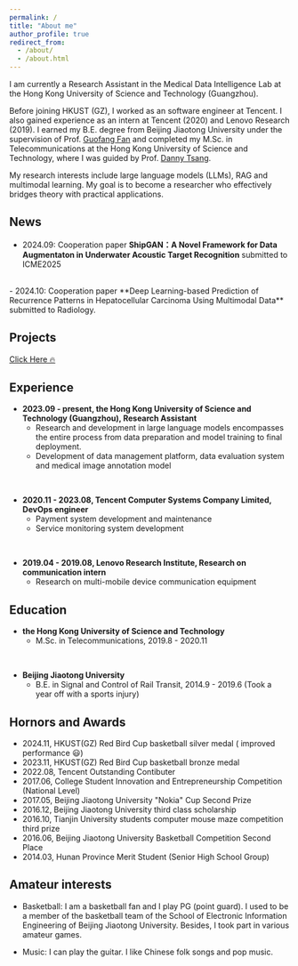 ```yaml
---
permalink: /
title: "About me"
author_profile: true
redirect_from: 
  - /about/
  - /about.html
---
```


I am currently a Research Assistant in the Medical Data Intelligence Lab at the Hong Kong University of Science and Technology (Guangzhou). 

Before joining HKUST (GZ), I worked as an software engineer at Tencent. I also gained experience as an intern at Tencent (2020) and Lenovo Research (2019). I earned my B.E. degree from Beijing Jiaotong University under the supervision of Prof. [Guofang Fan](https://faculty.bjtu.edu.cn/eaie/9079.html) and completed my M.Sc. in Telecommunications at the Hong Kong University of Science and Technology, where I was guided by Prof. [Danny Tsang](https://eetsang.home.ece.ust.hk/).

My research interests include large language models (LLMs), RAG and multimodal learning. My goal is to become a researcher who effectively bridges theory with practical applications.

## News
- 2024.09: Cooperation paper **ShipGAN：A Novel Framework for Data Augmentaton in Underwater Acoustic Target Recognition** submitted to ICME2025
<br>
- 2024.10: Cooperation paper **Deep Learning-based Prediction of Recurrence Patterns in Hepatocellular Carcinoma Using Multimodal Data** submitted to Radiology.

## Projects

[Click Here 🔥](/projects/)

## Experience

- **2023.09 - present, the Hong Kong University of Science and Technology (Guangzhou), Research Assistant**
    - Research and development in large language models encompasses the entire process from data preparation and model training to final deployment.
    - Development of data management platform, data evaluation system and medical image annotation model
<br>

- **2020.11 - 2023.08, Tencent Computer Systems Company Limited, DevOps engineer**
    - Payment system development and maintenance
    - Service monitoring system development
<br>

- **2019.04 - 2019.08, Lenovo Research Institute, Research on communication intern** 
    - Research on multi-mobile device communication equipment

## Education

- **the Hong Kong University of Science and Technology**
    - M.Sc. in Telecommunications, 2019.8 - 2020.11
<br>

- **Beijing Jiaotong University**
    - B.E. in Signal and Control of Rail Transit, 2014.9 - 2019.6 (Took a year off with a sports injury)

## Hornors and Awards
- 2024.11, HKUST(GZ) Red Bird Cup basketball silver medal ( improved performance 😃)
- 2023.11, HKUST(GZ) Red Bird Cup basketball bronze medal
- 2022.08, Tencent Outstanding Contibuter
- 2017.06, College Student Innovation and Entrepreneurship Competition (National Level)
- 2017.05, Beijing Jiaotong University "Nokia" Cup Second Prize
- 2016.12, Beijing Jiaotong University third class scholarship
- 2016.10, Tianjin University students computer mouse maze competition third prize
- 2016.06, Beijing Jiaotong University Basketball Competition Second Place
- 2014.03, Hunan Province Merit Student (Senior High School Group)

## Amateur interests

- Basketball: I am a basketball fan and I play PG (point guard). I used to be a member of the basketball team of the School of Electronic Information Engineering of Beijing Jiaotong University. Besides, I took part in various amateur games.

- Music: I can play the guitar. I like Chinese folk songs and pop music.